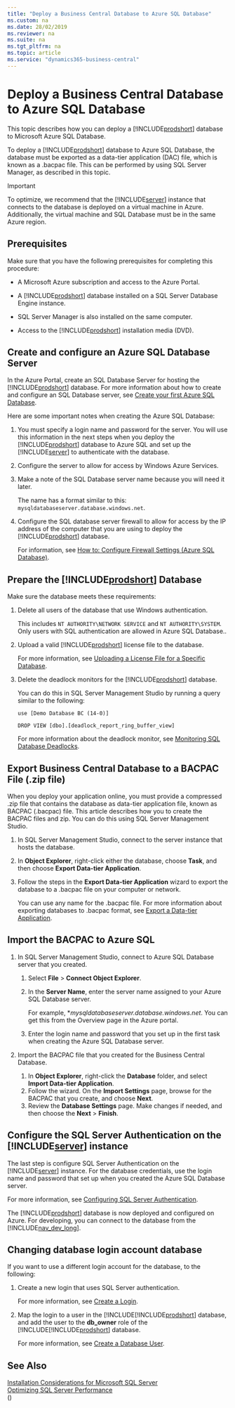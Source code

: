 ```yaml
---
title: "Deploy a Business Central Database to Azure SQL Database"
ms.custom: na
ms.date: 28/02/2019
ms.reviewer: na
ms.suite: na
ms.tgt_pltfrm: na
ms.topic: article
ms.service: "dynamics365-business-central"
---
```

# Deploy a Business Central Database to Azure SQL Database
This topic describes how you can deploy a [!INCLUDE[prodshort](../developer/includes/prodshort.md)] database to Microsoft Azure SQL Database.  

To deploy a [!INCLUDE[prodshort](../developer/includes/prodshort.md)] database to Azure SQL Database, the database must be exported as a data-tier application \(DAC\) file, which is known as a .bacpac file. This can be performed by using SQL Server Manager, as described in this topic.  

> [!IMPORTANT]  
>  To optimize, we recommend that the [!INCLUDE[server](../developer/includes/server.md)] instance that connects to the database is deployed on a virtual machine in Azure. Additionally, the virtual machine and SQL Database must be in the same Azure region.  

## Prerequisites

Make sure that you have the following prerequisites for completing this procedure:

-   A Microsoft Azure subscription and access to the Azure Portal.  

-   A [!INCLUDE[prodshort](../developer/includes/prodshort.md)] database  installed on a SQL Server Database Engine instance.

-   SQL Server Manager is also installed on the same computer.    

-   Access to the [!INCLUDE[prodshort](../developer/includes/prodshort.md)] installation media \(DVD\).  


## Create and configure an Azure SQL Database Server  

In the Azure Portal, create an SQL Database Server for hosting the [!INCLUDE[prodshort](../developer/includes/prodshort.md)] database. For more information about how to create and configure an SQL Database server, see [Create your first Azure SQL Database](https://azure.microsoft.com/en-us/documentation/articles/sql-database-get-started/).

Here are some important notes when creating the Azure SQL Database:

1.  You must specify a login name and password for the server. You will use this information in the next steps when you deploy the [!INCLUDE[prodshort](../developer/includes/prodshort.md)] database to Azure SQL and set up the [!INCLUDE[server](../developer/includes/server.md)] to authenticate with the database.  

2.  Configure the server to allow for access by Windows Azure Services.  

3. Make a note of the SQL Database server name because you will need it later.

    The name has a format similar to this: `mysqldatabaseserver.database.windows.net`.

4.  Configure the SQL database server firewall to allow for access by the IP address of the computer that you are using to deploy the [!INCLUDE[prodshort](../developer/includes/prodshort.md)] database.

    For information, see [How to: Configure Firewall Settings \(Azure SQL Database\)](https://azure.microsoft.com/en-us/documentation/articles/sql-database-configure-firewall-settings/).


<!--

3.  Deploy the existing [!INCLUDE[prodshort](../developer/includes/prodshort.md)] database to an Azure SQL database.  

    In SQL Server Manager, use the **Deploy Database to SQL Azure** Wizard to deploy the [!INCLUDE[prodshort](../developer/includes/prodshort.md)] database from an instance of the Database Engine to the Azure SQL Database server you created in the previous step. The wizard deploys the database by first exporting the [!INCLUDE[prodshort](../developer/includes/prodshort.md)] database as a . bacpac file and then importing .bacbac file to the specified Azure SQL Database.  

    1.  Specify the server name as *SQLDatabaseServerName.database.windows.net*, where SQLDatabaseServerName is the name of Azure SQL Database server.  

    2.  Set the authentication to **SQL Server Authentication**, and provide the login name and password \(from step 2\) for accessing the Azure SQL Database server.  

    3.  Set the maximum database size to at least 10 GB.  

    4.  Make a note of the database name because you will need it later.  

     When completed successfully, you can connect to the database in Azure SQL from the SQL Server Manager or from the Azure Management Portal.  
 

4.  Create and configure an Azure Virtual Machine for [!INCLUDE[server](../developer/includes/server.md)].  

     In the Azure Management Portal, create a virtual machine on which you will later install the [!INCLUDE[server](../developer/includes/server.md)].  

    1.  Choose an image for an operating system that is supported by the [!INCLUDE[server](../developer/includes/server.md)]. For more information, see [Business Central Server Requirements](system-Requirement-business-central.md#NavServerReqs).  

    2.  Make a note of the Cloud Service DNS Name and the user name and password that you specified because you will need this later.  

         The user name and password will be used for logging on the Azure SQL database.  

    3.  Set up endpoints for the [!INCLUDE[prodshort](../developer/includes/prodshort.md)] client services, Remote Desktop PowerShell.  

         You must set up an endpoint for the TCP port that clients will use to communicate with the . The default is port in the  configuration is 7046.  

         Remote Desktop and PowerShell ports are set up automatically.[!INCLUDE[server](../developer/includes/server.md)][!INCLUDE[server](../developer/includes/server.md)][!INCLUDE[prodshort](../developer/includes/prodshort.md)].  

     For more information, see [How to create a custom virtual machine](https://azure.microsoft.com/en-us/documentation/articles/virtual-machines-create-custom/)  

5.  Configure the Azure SQL Database Server firewall to allow the [!INCLUDE[server](../developer/includes/server.md)] virtual machine to connect to the database server.  

     In the Azure Management Portal, you must add a rule to the firewall that allows the public virtual IP address of the [!INCLUDE[server](../developer/includes/server.md)] virtual machine. For more information, see [How to: Configure Firewall Settings \(Azure SQL Database\)](https://azure.microsoft.com/en-us/documentation/articles/sql-database-configure-firewall-settings/).  

    > [!NOTE]  
    >  You can identify the IP address by viewing the Dashboard of the virtual machine in the Azure Management Portal.  

6.  Install and configure a [!INCLUDE[server](../developer/includes/server.md)] instance on the virtual machine.  

     From the Azure Management Portal, connect to the virtual machine. Run the setup.exe file that is available on the [!INCLUDE[prodshort](../developer/includes/prodshort.md)] installation media \(DVD\) to install the [!INCLUDE[server](../developer/includes/server.md)].  

    1.  After you install the [!INCLUDE[server](../developer/includes/server.md)], configure SQL Server Authentication on the [!INCLUDE[server](../developer/includes/server.md)] instance. For the database credentials, use the login name and password that you set up in step 2.  

         For more information, see [Configuring SQL Server Authentication](../administration/configure-sql-server-authentication.md). 

-->
## Prepare the [!INCLUDE[prodshort](../developer/includes/prodshort.md)]  Database

Make sure the database meets these requirements:

1. Delete all users of the database that use Windows authentication.

    This includes `NT AUTHORITY\NETWORK SERVICE` and `NT AUTHORITY\SYSTEM`. Only users with SQL authentication are allowed in Azure SQL Database..

2. Upload a valid [!INCLUDE[prodshort](../developer/includes/prodshort.md)] license file to the database.

    For more information, see [Uploading a License File for a Specific Database](../cside/cside-upload-license-file.md#UploadtoDatabase).
3. Delete the deadlock monitors for the [!INCLUDE[prodshort](../developer/includes/prodshort.md)] database.

    You can do this in SQL Server Management Studio by running a query similar to the following:
            
    ```
    use [Demo Database BC (14-0)]
        
    DROP VIEW [dbo].[deadlock_report_ring_buffer_view]
    ```
    For more information about the deadlock monitor, see [Monitoring SQL Database Deadlocks](../administration/monitor-database-deadlocks.md).

## Export Business Central Database to a BACPAC File (.zip file)

When you deploy your application online, you must provide a compressed .zip file that contains the database as data-tier application file, known as BACPAC (.bacpac) file. This article describes how you to create the BACPAC files and zip. You can do this using SQL Server Management Studio.

1.	In SQL Server Management Studio, connect to the server instance that hosts the database.
2.	In **Object Explorer**, right-click either the database, choose **Task**, and then choose **Export Data-tier Application**.
3.	Follow the steps in the **Export Data-tier Application** wizard to export the database to a .bacpac file on your computer or network.

    You can use any name for the .bacpac file.
    For more information about exporting databases to .bacpac format, see [Export a Data-tier Application](https://msdn.microsoft.com/en-us/library/Hh213241.aspx). 

## Import the BACPAC to Azure SQL

1.	In SQL Server Management Studio, connect to Azure SQL Database server that you created.

    1. Select **File** > **Connect Object Explorer**.
    2. In the **Server Name**, enter the server name assigned to your Azure SQL Database server.

        For example, **mysqldatabaseserver.database.windows.net*. You can get this from the Overview page in the Azure portal.
    3. Enter the login name and password that you set up in the first task when creating the Azure SQL Database server.

2. Import the BACPAC file that you created for the Business Central Database.

    1. In **Object Explorer**, right-click the **Database** folder, and select **Import Data-tier Application**.
    2. Follow the wizard. On the **Import Settings** page, browse for the BACPAC that you create, and choose **Next**.
    3. Review the **Database Settings** page. Make changes if needed, and then choose the **Next** > **Finish**.

## Configure the SQL Server Authentication on the [!INCLUDE[server](../developer/includes/server.md)] instance

The last step is configure SQL Server Authentication on the [!INCLUDE[server](../developer/includes/server.md)] instance. For the database credentials, use the login name and password that set up when you created the Azure SQL Database server. 

For more information, see [Configuring SQL Server Authentication](../administration/configure-sql-server-authentication.md#ConfigNavServer).


The [!INCLUDE[prodshort](../developer/includes/prodshort.md)] database is now deployed and configured on Azure. For developing, you can connect to the database from the [!INCLUDE[nav_dev_long](../developer/includes/nav_dev_long_md.md)].

## Changing database login account database

If you want to use a different login account for the database, to the following:

1. Create a new login that uses SQL Server authentication.  
  
     For more information, see [Create a Login](http://msdn.microsoft.com/en-us/library/aa337562.aspx).  
  
2.  Map the login to a user in the [!INCLUDE[!INCLUDE[prodshort](../developer/includes/prodshort.md)] database, and add the user to the **db\_owner** role of the [!INCLUDE[!INCLUDE[prodshort](../developer/includes/prodshort.md)] database.  
  
     For more information, see [Create a Database User](http://msdn.microsoft.com/en-us/library/aa337545.aspx).  

## See Also

[Installation Considerations for Microsoft SQL Server](installation-considerations-for-microsoft-sql-server.md)  
[Optimizing SQL Server Performance](../administration/optimize-sql-server-performance.md)  
()
 

